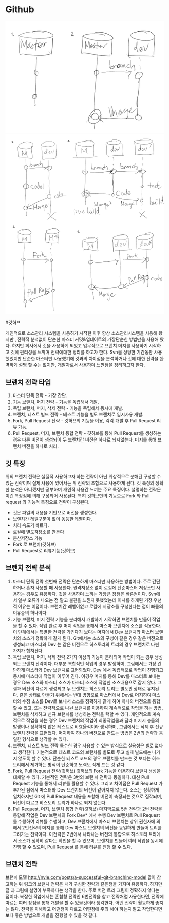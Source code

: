 # Github

<!--
description = 정리자료
tag = programming, tool, scm, git
-->

![github](images/d20170104_github1.png)
![github](images/d20170104_github2.png)

#깃허브

개인적으로 소스관리 시스템을 사용하기 시작한 이후 항상 소스관리시스템을 사용해 왔지만 , 전략적 분석없이 단순한 마스터 커밋&업데이트의 가장단순한 방법만을 사용해 왔다. 하지만 회사에서 깃을 사용하게 되었고 업무적으로 브랜치 머지를 사용하기 시작하고 깃에 편리성을 느끼며 전략에대한 정리를 하고자 한다.
Svn을 상당한 기간동안 사용했었지만 단순한 마스터만 사용했기에 깃과의 차이점을 분석하거나 깃에 대한 전략을 완벽하게 설명 할 수는 없지만, 개발자로서 사용하며 느낀점을 정리하고자 한다.

## 브랜치 전략 타입

1. 마스터 단독 전략 - 가장 간단.
2. 기능 브랜치, 머지 전략 - 기능을 독립해서 개발.
3. 독립 브랜치, 머지, 삭제 전략 - 기능을  독립해서 동시에 개발.
4. 브랜치, 테스트 빌드 전략 - 테스트 기능을 별도 브랜치로 임시사용 개발.
5. Fork, Pull Request 전략 - 깃허브의 기능을 이용, 각각 개발 후 Pull Request 리뷰 가능.
6. Pull Request, 머지, 브랜치 통합 전략 - 깃허브를 통해 Pull Request를 생성하는 경우 다른 버전이 생성되어 두 브랜치간 버전은 하나로 되지않는다. 머지를 통해 브랜치 버전을 하나로 처리.

## 깃 특징

위의 브랜치 전략은 실질적 사용하고자 하는 전략이 아닌 위상적으로 분해된 구성할 수 있는 전략이며 실제 사용에 있어서는 위 전략의 조합으로 사용하게 된다.
깃 특징의 정확한 분석은 아니겠지만 공부하며 개인적 사용간 느끼는 주요 특징이다. 설명하는 전략은 이런 특징점에 의해 구성되어 사용된다. 특히 깃허브만의 기능으로 Fork 와 Pull request 의 기능적 특징으로 전략이 구성된다.
- 깃은 파일의 내용을 기반으로 버전을 생성한다.
- 브렌치간 레벨구분이 없이 동등한 레벨이다.
- 처리 속도가 빠르다.
- 로컬에 별도저장소를 만든다
- 분산저장소 기능
- Fork 로 브랜치(깃허브)
- Pull Request로 리뷰기능(깃허브)

## 브랜치 전략 분석

1. 마스터 단독 전략
첫번째 전략은 단순하게 마스터만 사용하는 방법이다. 주로 간단하거나 혼자 사용할 때 사용한다. 원격저장소 없이 로컬에 단순마스터 저장소만 사용하는 경우도 유용하다.
깃을 사용하며 느끼는 가장큰 장점은 빠른점이다. Svn에서 일부 오류가 나오는 점 말고 불편을 느낀지 못했었는데 이사를 하게된 가장 우선적 이유는 이점이다. 브랜치간 레벨이없고 로컬에 저장소를 구성한다는 점이 빠름의 이유중의 하나이다.
2. 기능 브랜치, 머지 전략
기능을 분리해서 개발하기 시작하면 브랜치를 만들어 작업을 할 수 있다. 작업 완료 후 머지 작업을 통해서 마스마 브랜치에 소스를 적용한다. 이 단계에서는 특별한 전략을 가진다기 보다는 머지에서 Dev 브랜치와 마스터 브랜치의 소스가 정확하게 같게 된다. Git에서는 소스의 구성이 같은 경우 같은 버전으로 생성되고 마스터와 Dev 는 같은 버전으로 히스토리의 트리의 경우 브랜치로 나뉜 가지가 합쳐진다.
3. 독립 브랜치, 머지, 삭제 전략
2가지 이상의 기능이 분리되어 작업이 되는 경우 생성되는 브랜치 전략이다. 대부분 복합적인 작업의 경우 발생하며, 그림에서는 가장 간단하게 마스터와 Dev 브랜치로 표현되었다. Dev 에서 독립적으로 작업이 진행되고 동시에 마스터에 작업이 이루어 진다. 이경우 머지를 통해 Dev를 마스터로 보내는 경우 Dev 소스와 마스터 소스가 마스터 소스에 작업한 소스내용으로 같지 않다. 그 결과 버전이 다르게 생성되고 두 브랜치는 히스토리 트리는 별도인 상태로 유지된다. 같은 상태로 만들기 위해서는 반대 방향으로 마스터에서 Dev로 머지하여 마스터의 수정 소스를 Dev로 보내서 소스를 정확하게 같게 하여 하나의 버전으로 통합할 수 있고, 또는 전략적으로 나뉜 브랜치를 이용하여 계속적으로 작업을 하는 방법, 브랜치를 삭제하고 신규 브랜치를 생성하는 전략을 택할 수 있다.
개인적으로 계속적으로 작업을 하는 경우 Dev 브랜치의 작업이 최종작업물과 달라 머지시 충돌의 발생이나 정확하지 않은 테스트로 비효율적이라 생각하며, 그림에서는 삭제 후 신규 브랜치 전략을 표현했다. 머지하여 하나의 버전으로 만드는 방법은 2번의 전략과 동일한 형식으로 생각할 수 있다.
4. 브랜치, 테스트 빌드 전략
특수한 경우 사용할 수 있는 방식으로 실용성은 별로 없다고 생각한다. 기본적으로 테스트 코드의 브랜치를 별도로 두고 실제 빌드에는 나가지 않도록 할 수 있다. 단순한 테스트 코드의 경우 브랜치를 만드는 것 보다는 히스토리에서 제거하는 방식이 단순하고 노력도 적게 드는 것 같다.
5. Fork, Pull Request 전략(깃허브)
깃허브의 Fork 기능을 이용하여 브랜치 생성을 대체할 수 있다. 기본적인 전략은 3번의 브랜 치 전략과 동일하다. 대신 Pull Request 기능을 통해서 리뷰를 활용할 수 있다. 그리고 차이점은 Pull Request 가 추가된 점에서 마스터와 Dev 브랜치의 버전이 같아지지 않는다. 소스는 정확하게 일치하지만 Git 에 Pull Request 내용을 포함해 버전이 측정되는 것으로 짐작되며, 버전이 다르고 히스토리 트리가 하나로 되지 않는다.
6. Pull Request, 머지, 브랜치 통합 전략(깃허브)
마지막으로 5번 전략과 2번 전략을 통합해 작업은 Dev 브랜치의 Fork Dev* 에서 수행 Dev 브랜치로 Pull Request 를 수행하여 리뷰를 수행하고, Dev 브랜치에서 마스터 브랜치는 상위 권한자에 의해서 2번전략의 머지를 통해 Dev 마스트 브랜치의 버전을 동일하게 만들어 트리를 그려가는 전략이다. 이전략은 2번에서 나타나는 버전의 통합으로 히스토리 트리에서 소스가 정확히 같다는 확인을 할 수 있으며, 브랜치를 만들어 여러 작업을 동시에 진행 할 수 있으며, Pull Request 를 통해 리뷰를 진행 할 수 있다.

## 브랜치 전략

브랜치 모델 http://nvie.com/posts/a-successful-git-branching-model
많이 참고하는 위 링크의 브랜치 전략은 내가 구성한 전략과 같은점을 가지며 유용하다. 하지만 글 과 그림에 설명이 부족하다는 생각을 한다. 주로 버전 트리 그림이 정확하지 않다는 점이다. 복잡한 작업에서는 혼합형 전략인 6번전략을 참고 전략처럼 사용한다면, 전략에 따르는 여러 장점을 통해 개발을 할 수 있을것이라 생각한다.
어떤 전략이 월등하게 좋지는 않다. 전략을 이해하고 어떤점이 다르고 어떤점에 주의 해야 하는지 알고 작업한다면 보다 좋은 방법으로 개발을 진행할 수 있을 것 같다.

